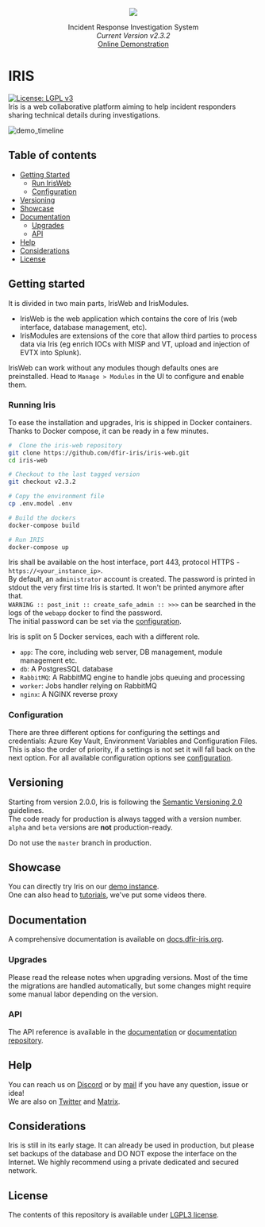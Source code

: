 
<p align="center">
    <img src="source/app/static/assets/img/logo.ico" />
</p>

<p align="center">
  Incident Response Investigation System
  <br>
  <i>Current Version v2.3.2</i>
  <br>
  <a href="https://v200.beta.dfir-iris.org">Online Demonstration</a>
</p>

# IRIS

[![License: LGPL v3](https://img.shields.io/badge/License-LGPL_v3-blue.svg)](./LICENSE.txt)   
Iris is a web collaborative platform aiming to help incident responders sharing technical details during investigations. 

![demo_timeline](img/timeline_speed.gif)

## Table of contents
- [Getting Started](#getting-started)
  - [Run IrisWeb](#run-irisweb)
  - [Configuration](#configuration)
- [Versioning](#versioning)
- [Showcase](#showcase)
- [Documentation](#documentation)
  - [Upgrades](#upgrades)
  - [API](#api)
- [Help](#help)
- [Considerations](#considerations)
- [License](#license)


## Getting started
It is divided in two main parts, IrisWeb and IrisModules.   
 - IrisWeb is the web application which contains the core of
Iris (web interface, database management, etc). 
 - IrisModules are extensions of the core that allow third parties to process
data via Iris (eg enrich IOCs with MISP and VT, upload and injection of EVTX into Splunk). 
 
IrisWeb can work without any modules though defaults ones are preinstalled. Head to ``Manage > Modules`` in the UI 
to configure and enable them. 

### Running Iris
To ease the installation and upgrades, Iris is shipped in Docker containers. Thanks to Docker compose, 
it can be ready in a few minutes.  

``` bash
#  Clone the iris-web repository
git clone https://github.com/dfir-iris/iris-web.git
cd iris-web

# Checkout to the last tagged version 
git checkout v2.3.2

# Copy the environment file 
cp .env.model .env

# Build the dockers
docker-compose build

# Run IRIS 
docker-compose up
```

Iris shall be available on the host interface, port 443, protocol HTTPS - ``https://<your_instance_ip>``.  
By default, an ``administrator`` account is created. The password is printed in stdout the very first time Iris is started. It won't be printed anymore after that.  
``WARNING :: post_init :: create_safe_admin :: >>>`` can be searched in the logs of the `webapp` docker to find the password.  
The initial password can be set via the [configuration](https://docs.dfir-iris.org/operations/configuration/).   

Iris is split on 5 Docker services, each with a different role.

- ``app``: The core, including web server, DB management, module management etc.
- ``db``: A PostgresSQL database
- ``RabbitMQ``: A RabbitMQ engine to handle jobs queuing and processing
- ``worker``: Jobs handler relying on RabbitMQ
- ``nginx``: A NGINX reverse proxy

### Configuration
There are three different options for configuring the settings and credentials: Azure Key Vault, Environment Variables and Configuration Files. This is also the order of priority, if a settings is not set it will fall back on the next option.
For all available configuration options see [configuration](https://docs.dfir-iris.org/operations/configuration/).

## Versioning
Starting from version 2.0.0, Iris is following the [Semantic Versioning 2.0](https://semver.org/) guidelines.   
The code ready for production is always tagged with a version number. 
``alpha`` and ``beta`` versions are **not** production-ready.  

Do not use the ``master`` branch in production. 

## Showcase
You can directly try Iris on our [demo instance](https://v200.beta.dfir-iris.org).  
One can also head to [tutorials](https://docs.dfir-iris.org/operations/tutorials/), we've put some videos there.  

## Documentation
A comprehensive documentation is available on [docs.dfir-iris.org](https://docs.dfir-iris.org).

### Upgrades
Please read the release notes when upgrading versions. Most of the time the migrations are handled automatically, but some
changes might require some manual labor depending on the version. 

### API
The API reference is available in the [documentation](https://docs.dfir-iris.org/operations/api/#references) or [documentation repository](https://github.com/dfir-iris/iris-doc-src).

## Help
You can reach us on [Discord](https://discord.gg/76tM6QUJza) or by [mail](mailto:contact@dfir-iris.org) if you have any question, issue or idea!   
We are also on [Twitter](https://twitter.com/dfir_iris) and [Matrix](https://matrix.to/#/#dfir-iris:matrix.org).  

## Considerations
Iris is still in its early stage. It can already be used in production, but please set backups of the database and DO NOT expose the interface on the Internet. We highly recommend using a private dedicated and secured network.

## License
The contents of this repository is available under [LGPL3 license](LICENSE.txt).

